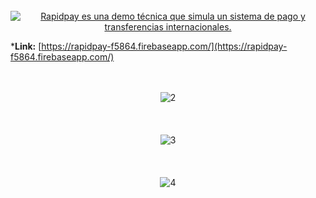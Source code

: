 
<br>
<div align="center">
  <a href="https://rapidpay-f5864.firebaseapp.com/">
    <img src="https://github.com/jefreinko/rapidpay/blob/develop/public/tutorial/intro.jpg" alt="Rapidpay es una demo técnica que simula un sistema de pago y transferencias internacionales.">
  </a>
</div>
  
   *<b>Link:</b> [https://rapidpay-f5864.firebaseapp.com/](https://rapidpay-f5864.firebaseapp.com/)
  <br>
   <br>
  <br>
<div align="center">
    <img src="https://github.com/jefreinko/rapidpay/blob/develop/public/tutorial/2.jpg" alt="2">
</div>
    <br>
    <br>
    <br>
<div align="center">
    <img src="https://github.com/jefreinko/rapidpay/blob/develop/public/tutorial/3.jpg" alt="3">
</div>
  <br>
  <br>
  <br>
<div align="center">
    <img src="https://github.com/jefreinko/rapidpay/blob/develop/public/tutorial/4.jpg" alt="4">
</div>
